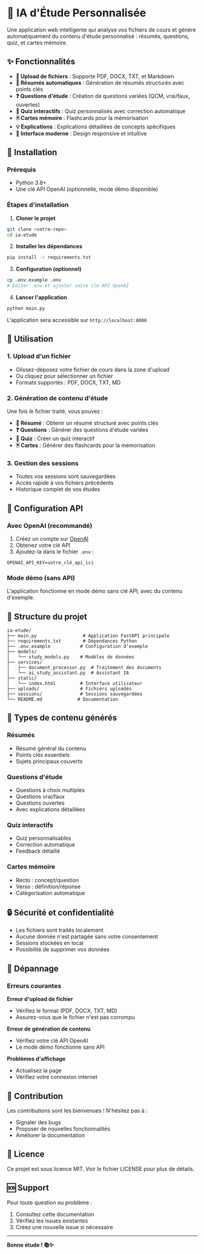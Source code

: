 # 🧠 IA d'Étude Personnalisée

Une application web intelligente qui analyse vos fichiers de cours et génère automatiquement du contenu d'étude personnalisé : résumés, questions, quiz, et cartes mémoire.

## ✨ Fonctionnalités

- **📁 Upload de fichiers** : Supporte PDF, DOCX, TXT, et Markdown
- **📝 Résumés automatiques** : Génération de résumés structurés avec points clés
- **❓ Questions d'étude** : Création de questions variées (QCM, vrai/faux, ouvertes)
- **🎯 Quiz interactifs** : Quiz personnalisés avec correction automatique
- **🃏 Cartes mémoire** : Flashcards pour la mémorisation
- **💡 Explications** : Explications détaillées de concepts spécifiques
- **🎨 Interface moderne** : Design responsive et intuitive

## 🚀 Installation

### Prérequis
- Python 3.8+
- Une clé API OpenAI (optionnelle, mode démo disponible)

### Étapes d'installation

1. **Cloner le projet**
```bash
git clone <votre-repo>
cd ia-etude
```

2. **Installer les dépendances**
```bash
pip install -r requirements.txt
```

3. **Configuration (optionnel)**
```bash
cp .env.example .env
# Éditer .env et ajouter votre clé API OpenAI
```

4. **Lancer l'application**
```bash
python main.py
```

L'application sera accessible sur `http://localhost:8000`

## 📖 Utilisation

### 1. Upload d'un fichier
- Glissez-déposez votre fichier de cours dans la zone d'upload
- Ou cliquez pour sélectionner un fichier
- Formats supportés : PDF, DOCX, TXT, MD

### 2. Génération de contenu d'étude
Une fois le fichier traité, vous pouvez :

- **📄 Résumé** : Obtenir un résumé structuré avec points clés
- **❓ Questions** : Générer des questions d'étude variées
- **🎯 Quiz** : Créer un quiz interactif
- **🃏 Cartes** : Générer des flashcards pour la mémorisation

### 3. Gestion des sessions
- Toutes vos sessions sont sauvegardées
- Accès rapide à vos fichiers précédents
- Historique complet de vos études

## 🔧 Configuration API

### Avec OpenAI (recommandé)
1. Créez un compte sur [OpenAI](https://openai.com)
2. Obtenez votre clé API
3. Ajoutez-la dans le fichier `.env` :
```env
OPENAI_API_KEY=votre_clé_api_ici
```

### Mode démo (sans API)
L'application fonctionne en mode démo sans clé API, avec du contenu d'exemple.

## 📁 Structure du projet

```
ia-etude/
├── main.py                 # Application FastAPI principale
├── requirements.txt        # Dépendances Python
├── .env.example           # Configuration d'exemple
├── models/
│   └── study_models.py    # Modèles de données
├── services/
│   ├── document_processor.py  # Traitement des documents
│   └── ai_study_assistant.py  # Assistant IA
├── static/
│   └── index.html         # Interface utilisateur
├── uploads/               # Fichiers uploadés
├── sessions/              # Sessions sauvegardées
└── README.md             # Documentation
```

## 🎯 Types de contenu générés

### Résumés
- Résumé général du contenu
- Points clés essentiels
- Sujets principaux couverts

### Questions d'étude
- Questions à choix multiples
- Questions vrai/faux
- Questions ouvertes
- Avec explications détaillées

### Quiz interactifs
- Quiz personnalisables
- Correction automatique
- Feedback détaillé

### Cartes mémoire
- Recto : concept/question
- Verso : définition/réponse
- Catégorisation automatique

## 🔒 Sécurité et confidentialité

- Les fichiers sont traités localement
- Aucune donnée n'est partagée sans votre consentement
- Sessions stockées en local
- Possibilité de supprimer vos données

## 🐛 Dépannage

### Erreurs courantes

**Erreur d'upload de fichier**
- Vérifiez le format (PDF, DOCX, TXT, MD)
- Assurez-vous que le fichier n'est pas corrompu

**Erreur de génération de contenu**
- Vérifiez votre clé API OpenAI
- Le mode démo fonctionne sans API

**Problèmes d'affichage**
- Actualisez la page
- Vérifiez votre connexion internet

## 🤝 Contribution

Les contributions sont les bienvenues ! N'hésitez pas à :
- Signaler des bugs
- Proposer de nouvelles fonctionnalités
- Améliorer la documentation

## 📝 Licence

Ce projet est sous licence MIT. Voir le fichier LICENSE pour plus de détails.

## 🆘 Support

Pour toute question ou problème :
1. Consultez cette documentation
2. Vérifiez les issues existantes
3. Créez une nouvelle issue si nécessaire

---

**Bonne étude ! 📚✨**